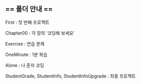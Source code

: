 ## == 폴더 안내 ==

First : 첫 번째 프로젝트

Chapter00 : 각 장의 '코딩해 보세요'

Exercise : 연습 문제

OneMinute : 1분 복습

Alone : 나 혼자 코딩

StudentGrade, StudentInfo, StudentInfoUpgrade : 최종 프로젝트
